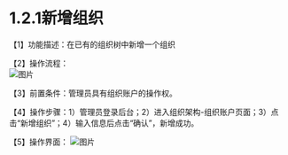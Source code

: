 # 1.2.1新增组织

【1】功能描述：在已有的组织树中新增一个组织

【2】操作流程：<br>
![图片](~@img/1/1.2.1_p1.jpg)

【3】前置条件：管理员具有组织账户的操作权。

【4】操作步骤：1）管理员登录后台；2）进入组织架构-组织账户页面；3）点击“新增组织”；4）输入信息后点击“确认”，新增成功。

【5】操作界面：
![图片](~@img/1/1.2.1_p2.png)
